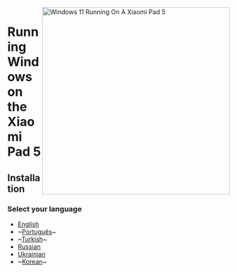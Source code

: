 <img align="right" src="https://raw.githubusercontent.com/erdilS/Port-Windows-11-Xiaomi-Pad-5/main/nabu.png" width="425" alt="Windows 11 Running On A Xiaomi Pad 5">

# Running Windows on the Xiaomi Pad 5

## Installation

### Select your language

- [English](English/selection-en.md)
- ~[Português](Portuguese/selection-pt.md)~
- ~[Turkish](Turkish/selection-tr.md)~
- [Russian](Russian/selection-ru.md)
- [Ukrainian](Ukrainian/selection-uk.md)
- ~[Korean](Korean/selection-ko.md)~




